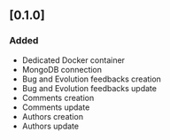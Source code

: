 ## [0.1.0]
### Added
- Dedicated Docker container
- MongoDB connection
- Bug and Evolution feedbacks creation
- Bug and Evolution feedbacks update
- Comments creation
- Comments update
- Authors creation
- Authors update

